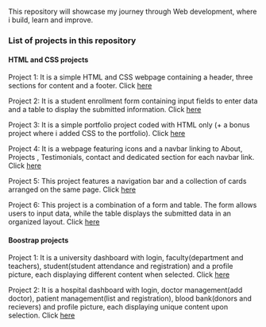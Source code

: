 This repository will showcase my journey through Web development, where i build, learn and improve.

### List of projects in this repository

#### HTML and CSS projects

Project 1: It is a simple HTML and CSS webpage containing a header, three sections for content and a footer. Click [here](https://github.com/LetterToSab/CITYCOT-INNOVATION-HUB/tree/main/Html%20%20And%20Css%20Projects/project1) 

Project 2: It is a student enrollment form containing input fields to enter data and a table to display the submitted information. Click [here](https://github.com/LetterToSab/CITYCOT-INNOVATION-HUB/tree/main/Html%20%20And%20Css%20Projects/project2)

Project 3: It is a simple portfolio project coded with HTML only (+ a bonus project where i added CSS to the portfolio). Click [here](https://github.com/LetterToSab/CITYCOT-INNOVATION-HUB/tree/main/Html%20%20And%20Css%20Projects/project3)

Project 4: It is a webpage featuring icons and a navbar linking to About, Projects , Testimonials, contact and dedicated section for each navbar link. Click [here](https://github.com/LetterToSab/CITYCOT-INNOVATION-HUB/tree/main/Html%20%20And%20Css%20Projects/project4)

Project 5: This project features a navigation bar and a collection of cards arranged on the same page. Click [here](https://github.com/LetterToSab/CITYCOT-INNOVATION-HUB/tree/main/Html%20%20And%20Css%20Projects/Project5)

Project 6: This project is a combination of a form and table. The form allows users to input data, while the table displays the submitted data in an organized layout. Click [here](https://github.com/LetterToSab/CITYCOT-INNOVATION-HUB/tree/main/Html%20%20And%20Css%20Projects/Project6)

#### Boostrap projects

Project 1: It is a university dashboard with login, faculty(department and teachers), student(student attendance and registration) and a profile picture, each displaying different content when selected. Click [here](https://github.com/LetterToSab/CITYCOT-INNOVATION-HUB/tree/main/Boostrap/University-dashboard)

Project 2: It is a hospital dashboard with login, doctor management(add doctor), patient management(list and registration), blood bank(donors and recievers) and profile picture, each displaying unique content upon selection. Click [here](https://github.com/LetterToSab/CITYCOT-INNOVATION-HUB/tree/main/Boostrap/Hospital)

